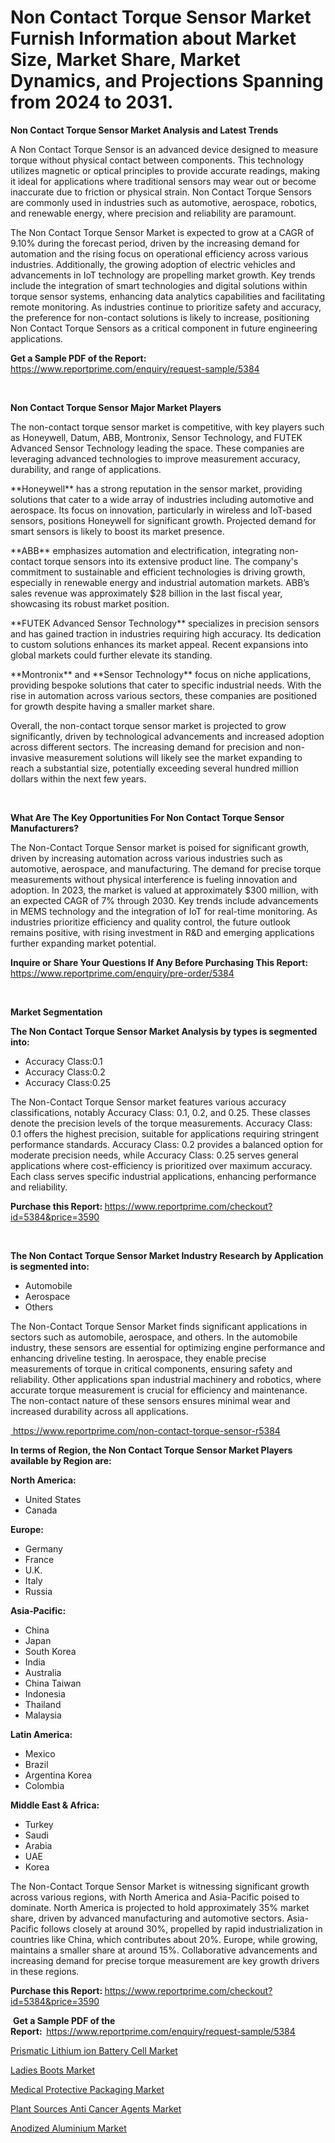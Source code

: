 <p><h1>Non Contact Torque Sensor Market Furnish Information about Market Size, Market Share, Market Dynamics, and Projections Spanning from 2024 to 2031.</h1></p><p><strong>Non Contact Torque Sensor Market Analysis and Latest Trends</strong></p>
<p><p>A Non Contact Torque Sensor is an advanced device designed to measure torque without physical contact between components. This technology utilizes magnetic or optical principles to provide accurate readings, making it ideal for applications where traditional sensors may wear out or become inaccurate due to friction or physical strain. Non Contact Torque Sensors are commonly used in industries such as automotive, aerospace, robotics, and renewable energy, where precision and reliability are paramount.</p><p>The Non Contact Torque Sensor Market is expected to grow at a CAGR of 9.10% during the forecast period, driven by the increasing demand for automation and the rising focus on operational efficiency across various industries. Additionally, the growing adoption of electric vehicles and advancements in IoT technology are propelling market growth. Key trends include the integration of smart technologies and digital solutions within torque sensor systems, enhancing data analytics capabilities and facilitating remote monitoring. As industries continue to prioritize safety and accuracy, the preference for non-contact solutions is likely to increase, positioning Non Contact Torque Sensors as a critical component in future engineering applications.</p></p>
<p><strong>Get a Sample PDF of the Report:&nbsp;</strong> <a href="https://www.reportprime.com/enquiry/request-sample/5384?utm_campaign=1720&utm_medium=2&utm_source=Github&utm_content=ia&utm_term=27112024&utm_id=non-contact-torque-sensor">https://www.reportprime.com/enquiry/request-sample/5384</a></p>
<p>&nbsp;</p>
<p><strong>Non Contact Torque Sensor Major Market Players</strong></p>
<p><p>The non-contact torque sensor market is competitive, with key players such as Honeywell, Datum, ABB, Montronix, Sensor Technology, and FUTEK Advanced Sensor Technology leading the space. These companies are leveraging advanced technologies to improve measurement accuracy, durability, and range of applications.</p><p>**Honeywell** has a strong reputation in the sensor market, providing solutions that cater to a wide array of industries including automotive and aerospace. Its focus on innovation, particularly in wireless and IoT-based sensors, positions Honeywell for significant growth. Projected demand for smart sensors is likely to boost its market presence.</p><p>**ABB** emphasizes automation and electrification, integrating non-contact torque sensors into its extensive product line. The company's commitment to sustainable and efficient technologies is driving growth, especially in renewable energy and industrial automation markets. ABB’s sales revenue was approximately $28 billion in the last fiscal year, showcasing its robust market position.</p><p>**FUTEK Advanced Sensor Technology** specializes in precision sensors and has gained traction in industries requiring high accuracy. Its dedication to custom solutions enhances its market appeal. Recent expansions into global markets could further elevate its standing.</p><p>**Montronix** and **Sensor Technology** focus on niche applications, providing bespoke solutions that cater to specific industrial needs. With the rise in automation across various sectors, these companies are positioned for growth despite having a smaller market share.</p><p>Overall, the non-contact torque sensor market is projected to grow significantly, driven by technological advancements and increased adoption across different sectors. The increasing demand for precision and non-invasive measurement solutions will likely see the market expanding to reach a substantial size, potentially exceeding several hundred million dollars within the next few years.</p></p>
<p>&nbsp;</p>
<p><strong>What Are The Key Opportunities For Non Contact Torque Sensor Manufacturers?</strong></p>
<p><p>The Non-Contact Torque Sensor market is poised for significant growth, driven by increasing automation across various industries such as automotive, aerospace, and manufacturing. The demand for precise torque measurements without physical interference is fueling innovation and adoption. In 2023, the market is valued at approximately $300 million, with an expected CAGR of 7% through 2030. Key trends include advancements in MEMS technology and the integration of IoT for real-time monitoring. As industries prioritize efficiency and quality control, the future outlook remains positive, with rising investment in R&D and emerging applications further expanding market potential.</p></p>
<p><strong>Inquire or Share Your Questions If Any Before Purchasing This Report:</strong> <a href="https://www.reportprime.com/enquiry/pre-order/5384?utm_campaign=1720&utm_medium=2&utm_source=Github&utm_content=ia&utm_term=27112024&utm_id=non-contact-torque-sensor">https://www.reportprime.com/enquiry/pre-order/5384</a></p>
<p>&nbsp;</p>
<p><strong>Market Segmentation</strong></p>
<p><strong>The Non Contact Torque Sensor Market Analysis by types is segmented into:</strong></p>
<p><ul><li>Accuracy Class:0.1</li><li>Accuracy Class:0.2</li><li>Accuracy Class:0.25</li></ul></p>
<p><p>The Non-Contact Torque Sensor market features various accuracy classifications, notably Accuracy Class: 0.1, 0.2, and 0.25. These classes denote the precision levels of the torque measurements. Accuracy Class: 0.1 offers the highest precision, suitable for applications requiring stringent performance standards. Accuracy Class: 0.2 provides a balanced option for moderate precision needs, while Accuracy Class: 0.25 serves general applications where cost-efficiency is prioritized over maximum accuracy. Each class serves specific industrial applications, enhancing performance and reliability.</p></p>
<p><strong>Purchase this Report:&nbsp;</strong><a href="https://www.reportprime.com/checkout?id=5384&price=3590&utm_campaign=1720&utm_medium=2&utm_source=Github&utm_content=ia&utm_term=27112024&utm_id=non-contact-torque-sensor">https://www.reportprime.com/checkout?id=5384&price=3590</a></p>
<p>&nbsp;</p>
<p><strong>The Non Contact Torque Sensor Market Industry Research by Application is segmented into:</strong></p>
<p><ul><li>Automobile</li><li>Aerospace</li><li>Others</li></ul></p>
<p><p>The Non-Contact Torque Sensor Market finds significant applications in sectors such as automobile, aerospace, and others. In the automobile industry, these sensors are essential for optimizing engine performance and enhancing driveline testing. In aerospace, they enable precise measurements of torque in critical components, ensuring safety and reliability. Other applications span industrial machinery and robotics, where accurate torque measurement is crucial for efficiency and maintenance. The non-contact nature of these sensors ensures minimal wear and increased durability across all applications.</p></p>
<p><a href="https://www.reportprime.com/non-contact-torque-sensor-r5384?utm_campaign=1720&utm_medium=2&utm_source=Github&utm_content=ia&utm_term=27112024&utm_id=non-contact-torque-sensor">&nbsp;https://www.reportprime.com/non-contact-torque-sensor-r5384</a></p>
<p><strong>In terms of Region, the Non Contact Torque Sensor Market Players available by Region are:</strong></p>
<p>
    <p> <strong> North America: </strong>
        <ul>
            <li>United States</li>
            <li>Canada</li>
        </ul>
        </p> 
    <p> <strong> Europe: </strong>
        <ul>
            <li>Germany</li>
            <li>France</li>
            <li>U.K.</li>
            <li>Italy</li>
            <li>Russia</li>
        </ul>
        </p> 
    <p> <strong> Asia-Pacific: </strong>
        <ul>
            <li>China</li>
            <li>Japan</li>
            <li>South Korea</li>
            <li>India</li>
            <li>Australia</li>
            <li>China Taiwan</li>
            <li>Indonesia</li>
            <li>Thailand</li>
            <li>Malaysia</li>
        </ul>
        </p> 
    <p> <strong> Latin America: </strong>
        <ul>
            <li>Mexico</li>
            <li>Brazil</li>
            <li>Argentina Korea</li>
            <li>Colombia</li>
        </ul>
        </p> 
    <p> <strong> Middle East & Africa: </strong>
        <ul>
            <li>Turkey</li>
            <li>Saudi</li>
            <li>Arabia</li>
            <li>UAE</li>
            <li>Korea</li>
        </ul>
    </p>
    </p>
<p><p>The Non-Contact Torque Sensor Market is witnessing significant growth across various regions, with North America and Asia-Pacific poised to dominate. North America is projected to hold approximately 35% market share, driven by advanced manufacturing and automotive sectors. Asia-Pacific follows closely at around 30%, propelled by rapid industrialization in countries like China, which contributes about 20%. Europe, while growing, maintains a smaller share at around 15%. Collaborative advancements and increasing demand for precise torque measurement are key growth drivers in these regions.</p></p>
<p><strong>Purchase this Report: </strong><a href="https://www.reportprime.com/checkout?id=5384&price=3590&utm_campaign=1720&utm_medium=2&utm_source=Github&utm_content=ia&utm_term=27112024&utm_id=non-contact-torque-sensor">https://www.reportprime.com/checkout?id=5384&price=3590</a></p>
<p>&nbsp;<strong>Get a Sample PDF of the Report:&nbsp;&nbsp;</strong><a href="https://www.reportprime.com/enquiry/request-sample/5384?utm_campaign=1720&utm_medium=2&utm_source=Github&utm_content=ia&utm_term=27112024&utm_id=non-contact-torque-sensor">https://www.reportprime.com/enquiry/request-sample/5384</a></p>
<p><strong></strong></p>
<p><p><a href="https://github.com/willjis/Market-Research-Report-List-1/blob/main/prismatic-lithium-ion-battery-cell-market.md?utm_campaign=1720&utm_medium=2&utm_source=Github&utm_content=ia&utm_term=27112024&utm_id=non-contact-torque-sensor">Prismatic Lithium ion Battery Cell Market</a></p><p><a href="https://www.linkedin.com/pulse/unlock-vital-data-ladies-boots-market-financial-summary-mijpf?utm_campaign=1720&utm_medium=2&utm_source=Github&utm_content=ia&utm_term=27112024&utm_id=non-contact-torque-sensor">Ladies Boots Market</a></p><p><a href="https://issuu.com/reportprime-2/docs/medical-protective-packaging-market_8a0ccd29c18cc7?utm_campaign=1720&utm_medium=2&utm_source=Github&utm_content=ia&utm_term=27112024&utm_id=non-contact-torque-sensor">Medical Protective Packaging Market</a></p><p><a href="https://issuu.com/reportprime-2/docs/plant-sources-anti-cancer-agents-ma_2e09bf581db658?utm_campaign=1720&utm_medium=2&utm_source=Github&utm_content=ia&utm_term=27112024&utm_id=non-contact-torque-sensor">Plant Sources Anti Cancer Agents Market</a></p><p><a href="https://www.linkedin.com/pulse/anodized-aluminium-market-report-2024-2031-challenges-sales-yablf?utm_campaign=1720&utm_medium=2&utm_source=Github&utm_content=ia&utm_term=27112024&utm_id=non-contact-torque-sensor">Anodized Aluminium Market</a></p></p>